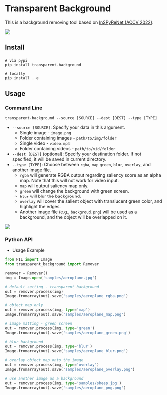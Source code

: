 # Transparent Background

This is a background removing tool based on [InSPyReNet (ACCV 2022)](https://github.com/plemeri/InSPyReNet.git).

<p>
    <img src=https://github.com/plemeri/transparent-background/blob/main/figures/demo_aeroplane.gif >
</p>

## Install

###
```
# via pypi
pip install transparent-background

# locally
pip install . e
```

## Usage

### Command Line

```
transparent-background --source [SOURCE] --dest [DEST] --type [TYPE]
```
* `--source [SOURCE]`: Specify your data in this argument.
    * Single image - `image.png`
    * Folder containing images - `path/to/img/folder`
    * Single video - `video.mp4`
    * Folder containing videos - `path/to/vid/folder`
* `--dest [DEST]` (optional): Specify your destination folder. If not specified, it will be saved in current directory.
* `--type [TYPE]`: Choose between `rgba`, `map` `green`, `blur`, `overlay`, and another image file.
    * `rgba` will generate RGBA output regarding saliency score as an alpha map. Note that this will not work for video input. 
    * `map` will output saliency map only. 
    * `green` will change the background with green screen. 
    * `blur` will blur the background.
    * `overlay` will cover the salient object with translucent green color, and highlight the edges.
    * Another image file (e.g., `backgroud.png`) will be used as a background, and the object will be overlapped on it.

<p>
    <img src=https://github.com/plemeri/transparent-background/blob/main/figures/demo_type.png >
</p>
    
### Python API
* Usage Example
```python
from PIL import Image
from transparent_background import Remover

remover = Remover()
img = Image.open('samples/aeroplane.jpg')

# default setting - transparent background
out = remover.process(img)
Image.fromarray(out).save('samples/aeroplane_rgba.png')

# object map only
out = remover.process(img, type='map')
Image.fromarray(out).save('samples/aeroplane_map.png')

# image matting - green screen
out = remover.process(img, type='green')
Image.fromarray(out).save('samples/aeroplane_green.png')

# blur background
out = remover.process(img, type='blur')
Image.fromarray(out).save('samples/aeroplane_blur.png')

# overlay object map onto the image
out = remover.process(img, type='overlay')
Image.fromarray(out).save('samples/aeroplane_overlay.png')

# use another image as a background
out = remover.process(img, type='samples/sheep.jpg')
Image.fromarray(out).save('samples/aeroplane_png.png')
```